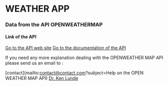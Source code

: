 # WEATHER APP

### Data from the API OPENWEATHERMAP

#### Link of the API

[Go to the API web site](https://openweathermap.org/)
[Go to the documentation of the API](https://openweathermap.org/current)

If you need any more explanation dealing with the OPENWEATHER MAP API please send us an email to :

[contact](mailto:contact@contact.com?subject=Help on the OPEN WEATHER MAP API)
[Dr. Ken Lunde](mailto:lunde@adobe.com?subject=[GitHub]%20Source%20Han%20Sans)
